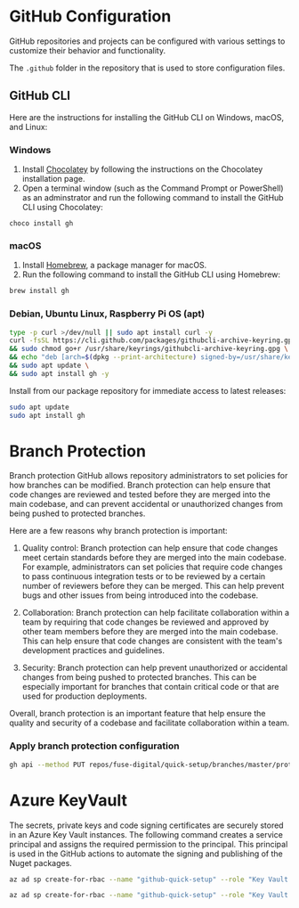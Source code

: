 # GitHub Configuration

GitHub repositories and projects can be configured with various settings to customize their behavior and functionality.

The `.github` folder in the repository that is used to store configuration files.

## GitHub CLI

Here are the instructions for installing the GitHub CLI on Windows, macOS, and Linux:

### Windows

1. Install [Chocolatey](https://chocolatey.org/install) by following the instructions on the Chocolatey installation
   page.
2. Open a terminal window (such as the Command Prompt or PowerShell) as an adminstrator and run the following command to
   install the GitHub CLI using Chocolatey:

```pwsh
choco install gh
```

### macOS

1. Install [Homebrew](https://brew.sh/), a package manager for macOS.
2. Run the following command to install the GitHub CLI using Homebrew:

```zsh
brew install gh
```

### Debian, Ubuntu Linux, Raspberry Pi OS (apt)

```bash
type -p curl >/dev/null || sudo apt install curl -y
curl -fsSL https://cli.github.com/packages/githubcli-archive-keyring.gpg | sudo dd of=/usr/share/keyrings/githubcli-archive-keyring.gpg \
&& sudo chmod go+r /usr/share/keyrings/githubcli-archive-keyring.gpg \
&& echo "deb [arch=$(dpkg --print-architecture) signed-by=/usr/share/keyrings/githubcli-archive-keyring.gpg] https://cli.github.com/packages stable main" | sudo tee /etc/apt/sources.list.d/github-cli.list > /dev/null \
&& sudo apt update \
&& sudo apt install gh -y
```

Install from our package repository for immediate access to latest releases:

```bash
sudo apt update
sudo apt install gh
```

# Branch Protection

Branch protection GitHub allows repository administrators to set policies for how branches can be modified. Branch
protection can help ensure that code changes are reviewed and tested before they are merged into the main codebase, and
can prevent accidental or unauthorized changes from being pushed to protected branches.

Here are a few reasons why branch protection is important:

1. Quality control: Branch protection can help ensure that code changes meet certain standards before they are merged
   into the main codebase. For example, administrators can set policies that require code changes to pass continuous
   integration tests or to be reviewed by a certain number of reviewers before they can be merged. This can help prevent
   bugs and other issues from being introduced into the codebase.

2. Collaboration: Branch protection can help facilitate collaboration within a team by requiring that code changes be
   reviewed and approved by other team members before they are merged into the main codebase. This can help ensure that
   code changes are consistent with the team's development practices and guidelines.

3. Security: Branch protection can help prevent unauthorized or accidental changes from being pushed to protected
   branches. This can be especially important for branches that contain critical code or that are used for production
   deployments.

Overall, branch protection is an important feature that help ensure the quality and security of a codebase and
facilitate collaboration within a team.

### Apply branch protection configuration

```bash
gh api --method PUT repos/fuse-digital/quick-setup/branches/master/protection --input .github/branch-protection.json
```

# Azure KeyVault

The secrets, private keys and code signing certificates are securely stored in an Azure Key Vault instances. The
following command creates a service principal and assigns the required permission to the principal. This principal is
used in the GitHub actions to automate the signing and publishing of the Nuget packages.

```bash
az ad sp create-for-rbac --name "github-quick-setup" --role "Key Vault Crypto User" --scopes /subscriptions/{subscription-id}/resourcegroups/{resource-group-name}/providers/Microsoft.KeyVault/vaults/{key-vault-name} --sdk-auth
```

```bash
az ad sp create-for-rbac --name "github-quick-setup" --role "Key Vault Secrets User" --scopes /subscriptions/{subscription-id}/resourcegroups/{resource-group-name}/providers/Microsoft.KeyVault/vaults/{key-vault-name} --sdk-auth 
```